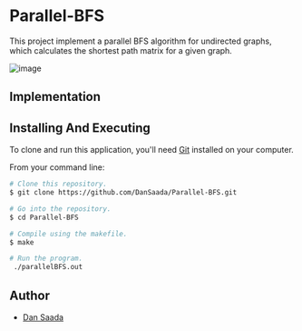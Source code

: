 # Parallel-BFS
This project implement a parallel BFS algorithm for undirected graphs, which calculates the shortest path matrix for a given graph.

![image](https://github.com/DanSaada/Parallel-BFS/assets/112869076/f5bc4f0f-0adf-4d02-9cd3-b7c969923b89)

## Implementation


## Installing And Executing
    
To clone and run this application, you'll need [Git](https://git-scm.com) installed on your computer.
  
From your command line:

  
```bash
# Clone this repository.
$ git clone https://github.com/DanSaada/Parallel-BFS.git

# Go into the repository.
$ cd Parallel-BFS

# Compile using the makefile.
$ make

# Run the program.
 ./parallelBFS.out
```

## Author
- [Dan Saada](https://github.com/DanSaada)


